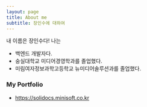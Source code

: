 ```yaml
---
layout: page
title: About me
subtitle: 장인수에 대하여
---
```


내 이름은 장인수다! 나는

- 백엔드 개발자다.
- 숭실대학교 미디어경영학과를 졸업했다.
- 미림여자정보과학고등학교 뉴미디어솔루션과를 졸업했다.
  
  
  
### My Portfolio
- https://solidocs.minisoft.co.kr